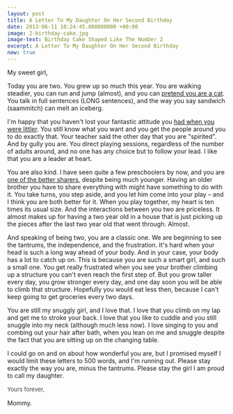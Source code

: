 ```yaml
---
layout: post
title: A Letter To My Daughter On Her Second Birthday
date: 2013-06-11 10:24:45.000000000 +00:00
image: 2-birthday-cake.jpg
image-text: Birthday Cake Shaped Like The Number 2
excerpt: A Letter To My Daughter On Her Second Birthday
new: true
---
```


My sweet girl,

Today you are two. You grew up so much this year. You are walking steadier, you can run and jump (almost), and you can [pretend you are a cat](https://galpod.com/the-great-pretender). You talk in full sentences (LONG sentences), and the way you say sandwich (saammitch) can melt an iceberg.

I'm happy that you haven't lost your fantastic attitude you [had when you were littler](https://galpod.com/a-letter-to-my-daughter-on-her-first-birthday). You still know what you want and you get the people around you to do exactly that. Your teacher said the other day that you are "spirited". And by gully you are. You direct playing sessions, regardless of the number of adults around, and no one has any choice but to follow your lead. I like that you are a leader at heart.

You are also kind. I have seen quite a few preschoolers by now, and you are [one of the better sharers](https://galpod.com/sharing-is-caring), despite being much younger. Having an older brother you have to share everything with might have something to do with it. You take turns, you step aside, and you let him come into your play – and I think you are both better for it. When you play together, my heart is ten times its usual size. And the interactions between you two are priceless. It almost makes up for having a two year old in a house that is just picking up the pieces after the last two year old that went through. Almost.

And speaking of being two, you are a classic one. We are beginning to see the tantrums, the independence, and the frustration. It's hard when your head is such a long way ahead of your body. And in your case, your body has a lot to catch up on. This is because you are such a smart girl, and such a small one. You get really frustrated when you see your brother climbing up a structure you can't even reach the first step of. But you grow taller every day, you grow stronger every day, and one day soon you will be able to climb that structure. Hopefully you would eat less then, because I can't keep going to get groceries every two days.

You are still my snuggly girl, and I love that. I love that you climb on my lap and get me to stroke your back. I love that you like to cuddle and you still snuggle into my neck (although much less now). I love singing to you and combing out your hair after bath, when you lean on me and snuggle despite the fact that you are sitting up on the changing table.

I could go on and on about how wonderful you are, but I promised myself I would limit these letters to 500 words, and I'm running out. Please stay exactly the way you are, minus the tantrums. Please stay the girl I am proud to call my daughter.

<span style="font-size:13px;color:#444444;line-height:1.4;">Yours forever,</span>

Mommy.
